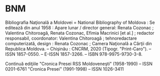 # BNM
Bibliografia Naţională a Moldovei = National Bibliography of Moldova : Se editează din anul 1958 : Apare lunar / director general: Renata Cozonac ; Valentina Chitoroagă, Renata Cozonac, Efimia Macrinici [et al.] ; redactor responsabil, coordonator: Valentina Chitoroagă ; tehnoredactare computerizată, design : Renata Cozonac ; Camera Naţională a Cărţii din Republica Moldova. – Chişinău : CNCRM, 2020 (Tipogr. "Print-Caro"). – ISSN 1857-0550. – E-ISSN 1857-3266. – ISBN 978-9975-9730-3-8. 

Continuă ediţiile
"Cronica Presei RSS Moldoveneşti" (1958-1990) – ISSN 0201-6761
"Cronica Presei" (1991-1998) – ISSN 1026-3411
